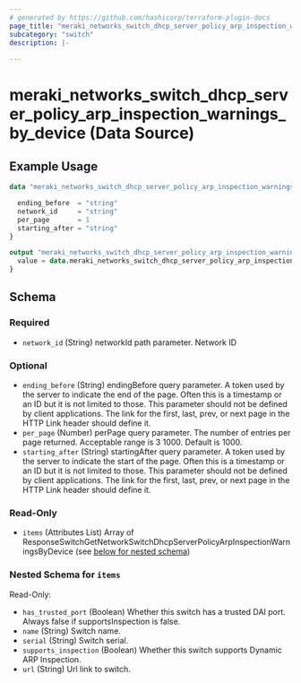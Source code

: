 ```yaml
---
# generated by https://github.com/hashicorp/terraform-plugin-docs
page_title: "meraki_networks_switch_dhcp_server_policy_arp_inspection_warnings_by_device Data Source - terraform-provider-meraki"
subcategory: "switch"
description: |-
  
---
```


# meraki_networks_switch_dhcp_server_policy_arp_inspection_warnings_by_device (Data Source)



## Example Usage

```terraform
data "meraki_networks_switch_dhcp_server_policy_arp_inspection_warnings_by_device" "example" {

  ending_before  = "string"
  network_id     = "string"
  per_page       = 1
  starting_after = "string"
}

output "meraki_networks_switch_dhcp_server_policy_arp_inspection_warnings_by_device_example" {
  value = data.meraki_networks_switch_dhcp_server_policy_arp_inspection_warnings_by_device.example.items
}
```

<!-- schema generated by tfplugindocs -->
## Schema

### Required

- `network_id` (String) networkId path parameter. Network ID

### Optional

- `ending_before` (String) endingBefore query parameter. A token used by the server to indicate the end of the page. Often this is a timestamp or an ID but it is not limited to those. This parameter should not be defined by client applications. The link for the first, last, prev, or next page in the HTTP Link header should define it.
- `per_page` (Number) perPage query parameter. The number of entries per page returned. Acceptable range is 3 1000. Default is 1000.
- `starting_after` (String) startingAfter query parameter. A token used by the server to indicate the start of the page. Often this is a timestamp or an ID but it is not limited to those. This parameter should not be defined by client applications. The link for the first, last, prev, or next page in the HTTP Link header should define it.

### Read-Only

- `items` (Attributes List) Array of ResponseSwitchGetNetworkSwitchDhcpServerPolicyArpInspectionWarningsByDevice (see [below for nested schema](#nestedatt--items))

<a id="nestedatt--items"></a>
### Nested Schema for `items`

Read-Only:

- `has_trusted_port` (Boolean) Whether this switch has a trusted DAI port. Always false if supportsInspection is false.
- `name` (String) Switch name.
- `serial` (String) Switch serial.
- `supports_inspection` (Boolean) Whether this switch supports Dynamic ARP Inspection.
- `url` (String) Url link to switch.
